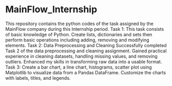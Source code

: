 # MainFlow_Internship
This repository contains the python codes of the task assigned by the MainFlow company during this Internship period.
Task 1: This task consists of basic knowledge of Python. Create lists, dictionaries and sets then perform basic operations including adding, removing and modifying elements.
Task 2: Data Preprocessing and Cleaning
Successfully completed Task 2 of the data preprocessing and cleaning assignment. Gained practical experience in cleaning datasets, handling missing values, and removing outliers. Enhanced my skills in transforming raw data into a usable format.
Task 3: Create a bar chart, a line chart, histograms, scatter plot using Matplotlib to visualize data from a Pandas DataFrame. Customize the charts with labels, titles, and legends.
